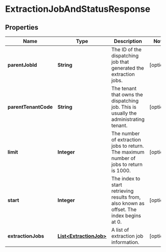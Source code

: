 

# ExtractionJobAndStatusResponse


## Properties

| Name | Type | Description | Notes |
|------------ | ------------- | ------------- | -------------|
|**parentJobId** | **String** | The ID of the dispatching job that generated the extraction jobs. |  [optional] |
|**parentTenantCode** | **String** | The tenant that owns the dispatching job. This is usually the administrating tenant. |  [optional] |
|**limit** | **Integer** | The number of extraction jobs to return. The maximum number of jobs to return is 1000. |  [optional] |
|**start** | **Integer** | The index to start retrieving results from, also known as offset. The index begins at 0. |  [optional] |
|**extractionJobs** | [**List&lt;ExtractionJob&gt;**](ExtractionJob.md) | A list of extraction job information. |  [optional] |



